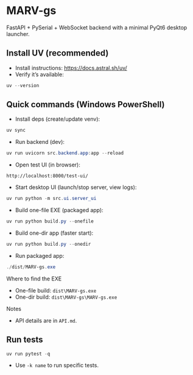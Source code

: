 # MARV-gs

FastAPI + PySerial + WebSocket backend with a minimal PyQt6 desktop launcher.

## Install UV (recommended)
- Install instructions: https://docs.astral.sh/uv/
- Verify it’s available:
```powershell
uv --version
```

## Quick commands (Windows PowerShell)

- Install deps (create/update venv):
```powershell
uv sync
```

- Run backend (dev):
```powershell
uv run uvicorn src.backend.app:app --reload
```

- Open test UI (in browser):
```
http://localhost:8000/test-ui/
```

- Start desktop UI (launch/stop server, view logs):
```powershell
uv run python -m src.ui.server_ui
```

- Build one-file EXE (packaged app):
```powershell
uv run python build.py --onefile
```

- Build one-dir app (faster start):
```powershell
uv run python build.py --onedir
```

- Run packaged app:
```powershell
./dist/MARV-gs.exe
```

Where to find the EXE
- One-file build: `dist\MARV-gs.exe`
- One-dir build: `dist\MARV-gs\MARV-gs.exe`

Notes
- API details are in `API.md`.

## Run tests
```powershell
uv run pytest -q
```
- Use `-k name` to run specific tests.

